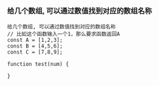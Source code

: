 ### 给几个数组, 可以通过数值找到对应的数组名称

```
给几个数组, 可以通过数值找到对应的数组名称
// 比如这个函数输入一个1，那么要求函数返回A
const A = [1,2,3];
const B = [4,5,6];
const C = [7,8,9];

function test(num) {

}
```

